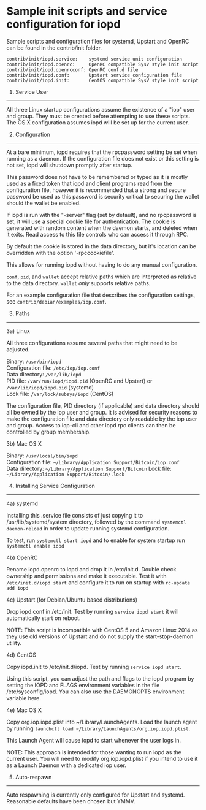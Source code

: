 Sample init scripts and service configuration for iopd
==========================================================

Sample scripts and configuration files for systemd, Upstart and OpenRC
can be found in the contrib/init folder.

    contrib/init/iopd.service:    systemd service unit configuration
    contrib/init/iopd.openrc:     OpenRC compatible SysV style init script
    contrib/init/iopd.openrcconf: OpenRC conf.d file
    contrib/init/iopd.conf:       Upstart service configuration file
    contrib/init/iopd.init:       CentOS compatible SysV style init script

1. Service User
---------------------------------

All three Linux startup configurations assume the existence of a "iop" user
and group.  They must be created before attempting to use these scripts.
The OS X configuration assumes iopd will be set up for the current user.

2. Configuration
---------------------------------

At a bare minimum, iopd requires that the rpcpassword setting be set
when running as a daemon.  If the configuration file does not exist or this
setting is not set, iopd will shutdown promptly after startup.

This password does not have to be remembered or typed as it is mostly used
as a fixed token that iopd and client programs read from the configuration
file, however it is recommended that a strong and secure password be used
as this password is security critical to securing the wallet should the
wallet be enabled.

If iopd is run with the "-server" flag (set by default), and no rpcpassword is set,
it will use a special cookie file for authentication. The cookie is generated with random
content when the daemon starts, and deleted when it exits. Read access to this file
controls who can access it through RPC.

By default the cookie is stored in the data directory, but it's location can be overridden
with the option '-rpccookiefile'.

This allows for running iopd without having to do any manual configuration.

`conf`, `pid`, and `wallet` accept relative paths which are interpreted as
relative to the data directory. `wallet` *only* supports relative paths.

For an example configuration file that describes the configuration settings,
see `contrib/debian/examples/iop.conf`.

3. Paths
---------------------------------

3a) Linux

All three configurations assume several paths that might need to be adjusted.

Binary:              `/usr/bin/iopd`  
Configuration file:  `/etc/iop/iop.conf`  
Data directory:      `/var/lib/iopd`  
PID file:            `/var/run/iopd/iopd.pid` (OpenRC and Upstart) or `/var/lib/iopd/iopd.pid` (systemd)  
Lock file:           `/var/lock/subsys/iopd` (CentOS)  

The configuration file, PID directory (if applicable) and data directory
should all be owned by the iop user and group.  It is advised for security
reasons to make the configuration file and data directory only readable by the
iop user and group.  Access to iop-cli and other iopd rpc clients
can then be controlled by group membership.

3b) Mac OS X

Binary:              `/usr/local/bin/iopd`  
Configuration file:  `~/Library/Application Support/Bitcoin/iop.conf`  
Data directory:      `~/Library/Application Support/Bitcoin`
Lock file:           `~/Library/Application Support/Bitcoin/.lock`

4. Installing Service Configuration
-----------------------------------

4a) systemd

Installing this .service file consists of just copying it to
/usr/lib/systemd/system directory, followed by the command
`systemctl daemon-reload` in order to update running systemd configuration.

To test, run `systemctl start iopd` and to enable for system startup run
`systemctl enable iopd`

4b) OpenRC

Rename iopd.openrc to iopd and drop it in /etc/init.d.  Double
check ownership and permissions and make it executable.  Test it with
`/etc/init.d/iopd start` and configure it to run on startup with
`rc-update add iopd`

4c) Upstart (for Debian/Ubuntu based distributions)

Drop iopd.conf in /etc/init.  Test by running `service iopd start`
it will automatically start on reboot.

NOTE: This script is incompatible with CentOS 5 and Amazon Linux 2014 as they
use old versions of Upstart and do not supply the start-stop-daemon utility.

4d) CentOS

Copy iopd.init to /etc/init.d/iopd. Test by running `service iopd start`.

Using this script, you can adjust the path and flags to the iopd program by
setting the IOPD and FLAGS environment variables in the file
/etc/sysconfig/iopd. You can also use the DAEMONOPTS environment variable here.

4e) Mac OS X

Copy org.iop.iopd.plist into ~/Library/LaunchAgents. Load the launch agent by
running `launchctl load ~/Library/LaunchAgents/org.iop.iopd.plist`.

This Launch Agent will cause iopd to start whenever the user logs in.

NOTE: This approach is intended for those wanting to run iopd as the current user.
You will need to modify org.iop.iopd.plist if you intend to use it as a
Launch Daemon with a dedicated iop user.

5. Auto-respawn
-----------------------------------

Auto respawning is currently only configured for Upstart and systemd.
Reasonable defaults have been chosen but YMMV.
